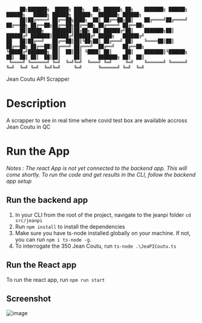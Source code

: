 ```
     ██╗███████╗  █████╗ ███╗   ██╗ ██████╗ ██╗    ███████╗ ██████╗ ██████╗   █████╗ ██████╗ ██████╗  ███████╗ ██████╗
     ██║██╔════╝ ██╔══██╗████╗  ██║ ██╔══██╗██║    ██╔════╝██╔════╝ ██╔══██╗ ██╔══██╗██╔══██╗██╔══██╗ ██╔════╝ ██╔══██╗
     ██║█████╗   ███████║██╔██╗ ██║ ██████╔╝██║    ███████╗██║      ██████╔╝ ███████║██████╔╝██████╔╝ █████╗   ██████╔╝
██   ██║██╔══╝   ██╔══██║██║╚██╗██║ ██╔═══╝ ██║    ╚════██║██║      ██╔══██╗ ██╔══██║██╔═══╝ ██╔═══╝  ██╔══╝   ██╔══██╗
╚█████╔╝███████╗ ██║  ██║██║ ╚████║ ██║     ██║    ███████║╚██████╗ ██║  ██║ ██║  ██║██║     ██║      ███████╗ ██║  ██║
 ╚════╝ ╚══════╝ ╚═╝  ╚═╝╚═╝  ╚═══╝ ╚═╝     ╚═╝    ╚══════╝ ╚═════╝ ╚═╝  ╚═╝ ╚═╝  ╚═╝╚═╝     ╚═╝      ╚══════╝ ╚═╝  ╚═╝
```
Jean Coutu API Scrapper

# Description

A scrapper to see in real time where covid test box are available accross Jean Coutu in QC

# Run the App

_Notes : The react App is not yet connected to the backend app. This will come shortly. To run the code and get results in the CLI, follow the backend app setup_

## Run the backend app

1. In your CLI from the root of the project, navigate to the jeanpi folder `cd src/jeanpi`
2. Run `npm install` to install the dependencies
3. Make sure you have ts-node installed globally on your machine. If not, you can run `npm i ts-node -g`.
4. To interrogate the 350 Jean Coutu, run `ts-node .\JeaPICoutu.ts`

## Run the React app

To run the react app, run `npm run start`

## Screenshot
![image](https://user-images.githubusercontent.com/73175206/147393378-5570496b-b381-445e-a74b-6e1577d116c1.png)

